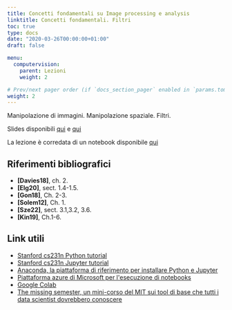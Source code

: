 ```yaml
---
title: Concetti fondamentali su Image processing e analysis
linktitle: Concetti fondamentali. Filtri
toc: true
type: docs
date: "2020-03-26T00:00:00+01:00"
draft: false

menu:
  computervision:
    parent: Lezioni
    weight: 2

# Prev/next pager order (if `docs_section_pager` enabled in `params.toml`)
weight: 2
---
```


Manipolazione di immagini. Manipolazione spaziale. Filtri.

Slides disponibili [qui](../pdf/2.Image_fundamentals.pdf) e [qui](../pdf/3.Filters.pdf)

La lezione è corredata di un notebook disponibile [qui](https://github.com/gmanco/cv_notebooks/blob/master/2.Filters.ipynb)



## Riferimenti bibliografici

- **[Davies18]**, ch. 2. 
- **[Elg20]**, sect. 1.4-1.5. 
- **[Gon18]**, Ch. 2-3. 
- **[Solem12]**, Ch. 1.
- **[Sze22]**, sect. 3.1,3.2, 3.6.
- **[Kin19]**, Ch.1-6.

## Link utili

- [Stanford cs231n Python tutorial](http://cs231n.github.io/python-numpy-tutorial/)
- [Stanford cs231n Jupyter tutorial](http://cs231n.github.io/ipython-tutorial/)
- [Anaconda, la piattaforma di riferimento per installare Python e Jupyter](https://www.anaconda.com/)
- [Piattaforma azure di Microsoft per l'esecuzione di notebooks](https://notebooks.azure.com/)
- [Google Colab](https://colab.research.google.com/notebooks/intro.ipynb)
- [The missing semester, un mini-corso del MIT sui tool di base che tutti i data scientist dovrebbero conoscere](https://missing.csail.mit.edu/?fbclid=IwAR0N3s-DbRLrSWW3tB1L5iu_thdiEtFuL7cGUwxyOL-yc7skytSDGdT9ZAo)